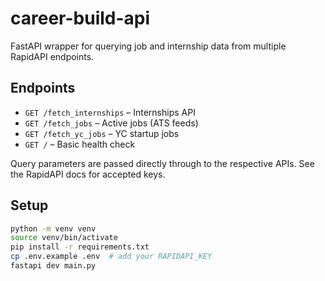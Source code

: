 # career-build-api

FastAPI wrapper for querying job and internship data from multiple RapidAPI endpoints.

## Endpoints

- `GET /fetch_internships` – Internships API
- `GET /fetch_jobs` – Active jobs (ATS feeds)
- `GET /fetch_yc_jobs` – YC startup jobs
- `GET /` – Basic health check

Query parameters are passed directly through to the respective APIs. See the RapidAPI docs for accepted keys.

## Setup

```bash
python -m venv venv
source venv/bin/activate
pip install -r requirements.txt
cp .env.example .env  # add your RAPIDAPI_KEY
fastapi dev main.py
```
